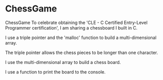 # ChessGame
ChessGame
To celebrate obtaining the 'CLE - C Certified Entry-Level Programmer certification', I am sharing a chessboard I built in C.  

I use a triple pointer and the 'malloc' function to build a multi-dimensional array.  

The triple pointer allows the chess pieces to be longer than one character.

I use the multi-dimensional array to build a chess board.  

I use a function to print the board to the console.  
